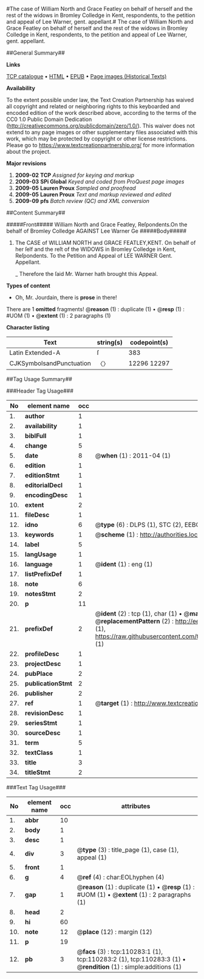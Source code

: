 #The case of William North and Grace Featley on behalf of herself and the rest of the widows in Bromley Colledge in Kent, respondents, to the petition and appeal of Lee Warner, gent. appellant.#
The case of William North and Grace Featley on behalf of herself and the rest of the widows in Bromley Colledge in Kent, respondents, to the petition and appeal of Lee Warner, gent. appellant.

##General Summary##

**Links**

[TCP catalogue](http://www.ota.ox.ac.uk/tcp/)  • 
[HTML](http://tei.it.ox.ac.uk/tcp/Texts-HTML/free/A52/A52452.html)  • 
[EPUB](http://tei.it.ox.ac.uk/tcp/Texts-EPUB/free/A52/A52452.epub) • 
[Page images (Historical Texts)](https://historicaltexts.jisc.ac.uk/eebo-31354895e)

**Availability**

To the extent possible under law, the Text Creation Partnership has waived all copyright and related or neighboring rights to this keyboarded and encoded edition of the work described above, according to the terms of the CC0 1.0 Public Domain Dedication (http://creativecommons.org/publicdomain/zero/1.0/). This waiver does not extend to any page images or other supplementary files associated with this work, which may be protected by copyright or other license restrictions. Please go to https://www.textcreationpartnership.org/ for more information about the project.

**Major revisions**

1. __2009-02__ __TCP__ *Assigned for keying and markup*
1. __2009-03__ __SPi Global__ *Keyed and coded from ProQuest page images*
1. __2009-05__ __Lauren Proux__ *Sampled and proofread*
1. __2009-05__ __Lauren Proux__ *Text and markup reviewed and edited*
1. __2009-09__ __pfs__ *Batch review (QC) and XML conversion*

##Content Summary##

#####Front#####
William North and Grace Featley, Reſpondents.On the behalf of Bromley Colledge AGAINST Lee Warner Ge
#####Body#####

1. The CASE of WILLIAM NORTH and GRACE FEATLEY,KENT. On behalf of her ſelf and the reſt of the WIDOWS in Bromley Colledge in Kent, Reſpondents. To the Petition and Appeal of LEE WARNER Gent. Appellant.

    _ Therefore the ſaid Mr. Warner hath brought this Appeal.

**Types of content**

  * Oh, Mr. Jourdain, there is **prose** in there!

There are 1 **omitted** fragments! 
 @__reason__ (1) : duplicate (1)  •  @__resp__ (1) : #UOM (1)  •  @__extent__ (1) : 2 paragraphs (1)

**Character listing**


|Text|string(s)|codepoint(s)|
|---|---|---|
|Latin Extended-A|ſ|383|
|CJKSymbolsandPunctuation|〈〉|12296 12297|

##Tag Usage Summary##

###Header Tag Usage###

|No|element name|occ|attributes|
|---|---|---|---|
|1.|__author__|1||
|2.|__availability__|1||
|3.|__biblFull__|1||
|4.|__change__|5||
|5.|__date__|8| @__when__ (1) : 2011-04 (1)|
|6.|__edition__|1||
|7.|__editionStmt__|1||
|8.|__editorialDecl__|1||
|9.|__encodingDesc__|1||
|10.|__extent__|2||
|11.|__fileDesc__|1||
|12.|__idno__|6| @__type__ (6) : DLPS (1), STC (2), EEBO-CITATION (1), OCLC (1), VID (1)|
|13.|__keywords__|1| @__scheme__ (1) : http://authorities.loc.gov/ (1)|
|14.|__label__|5||
|15.|__langUsage__|1||
|16.|__language__|1| @__ident__ (1) : eng (1)|
|17.|__listPrefixDef__|1||
|18.|__note__|6||
|19.|__notesStmt__|2||
|20.|__p__|11||
|21.|__prefixDef__|2| @__ident__ (2) : tcp (1), char (1)  •  @__matchPattern__ (2) : ([0-9\-]+):([0-9IVX]+) (1), (.+) (1)  •  @__replacementPattern__ (2) : http://eebo.chadwyck.com/downloadtiff?vid=$1&page=$2 (1), https://raw.githubusercontent.com/textcreationpartnership/Texts/master/tcpchars.xml#$1 (1)|
|22.|__profileDesc__|1||
|23.|__projectDesc__|1||
|24.|__pubPlace__|2||
|25.|__publicationStmt__|2||
|26.|__publisher__|2||
|27.|__ref__|1| @__target__ (1) : http://www.textcreationpartnership.org/docs/. (1)|
|28.|__revisionDesc__|1||
|29.|__seriesStmt__|1||
|30.|__sourceDesc__|1||
|31.|__term__|5||
|32.|__textClass__|1||
|33.|__title__|3||
|34.|__titleStmt__|2||


###Text Tag Usage###

|No|element name|occ|attributes|
|---|---|---|---|
|1.|__abbr__|10||
|2.|__body__|1||
|3.|__desc__|1||
|4.|__div__|3| @__type__ (3) : title_page (1), case (1), appeal (1)|
|5.|__front__|1||
|6.|__g__|4| @__ref__ (4) : char:EOLhyphen (4)|
|7.|__gap__|1| @__reason__ (1) : duplicate (1)  •  @__resp__ (1) : #UOM (1)  •  @__extent__ (1) : 2 paragraphs (1)|
|8.|__head__|2||
|9.|__hi__|60||
|10.|__note__|12| @__place__ (12) : margin (12)|
|11.|__p__|19||
|12.|__pb__|3| @__facs__ (3) : tcp:110283:1 (1), tcp:110283:2 (1), tcp:110283:3 (1)  •  @__rendition__ (1) : simple:additions (1)|
